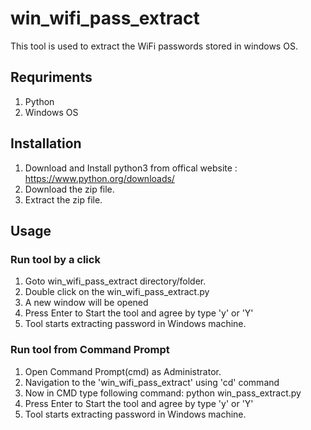 # win_wifi_pass_extract
This tool is used to extract the WiFi passwords stored in windows OS.

## Requriments
1. Python 
2. Windows OS

## Installation
1. Download and Install python3 from offical website : https://www.python.org/downloads/
2. Download the zip file.
3. Extract the zip file.

## Usage
### Run tool by a click
1. Goto win_wifi_pass_extract directory/folder.
2. Double click on the win_wifi_pass_extract.py
3. A new window will be opened
4. Press Enter to Start the tool and agree by type 'y' or 'Y'
5. Tool starts extracting password in Windows machine.

### Run tool from Command Prompt
1. Open Command Prompt(cmd) as Administrator. 
2. Navigation to the 'win_wifi_pass_extract' using 'cd' command
3. Now in CMD type following command: python win_pass_extract.py
4. Press Enter to Start the tool and agree by type 'y' or 'Y'
5. Tool starts extracting password in Windows machine.
